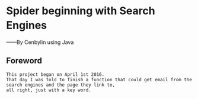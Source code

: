 # Spider beginning with Search Engines　
——By Cenbylin using Java<br/> 

## Foreword
    This project began on April 1st 2016.
    That day I was told to finish a function that could get email from the search engines and the page they link to,
    all right, just with a key word.

